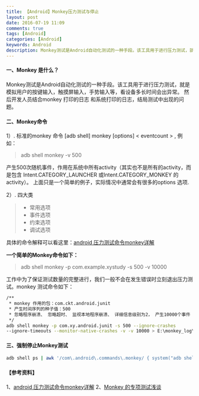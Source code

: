 ```yaml
---
title: 【Android】Monkey压力测试与停止
layout: post
date: 2016-07-19 11:09
comments: true
tags: [Android]
categories: [Android]
keywords: Android
description: Monkey测试是Android自动化测试的一种手段。该工具用于进行压力测试，就是模拟用户的按键输入，触摸屏输入，手势输入等，看设备多长时间会出异常。 然后开发人员结合monkey 打印的日志 和系统打印的日志，结局测试中出现的问题。
---
```



#### **一、Monkey 是什么？** 

Monkey测试是Android自动化测试的一种手段。该工具用于进行压力测试，就是模拟用户的按键输入，触摸屏输入，手势输入等，看设备多长时间会出异常。 然后开发人员结合monkey 打印的日志 和系统打印的日志，结局测试中出现的问题。



#### **二、Monkey命令**


1）. 标准的monkey 命令
[adb shell] monkey [options] < eventcount > , 例如：

> adb shell monkey -v 500

产生500次随机事件，作用在系统中所有activity（其实也不是所有的activity，而是包含  Intent.CATEGORY_LAUNCHER 或Intent.CATEGORY_MONKEY 的activity）。
上面只是一个简单的例子，实际情况中通常会有很多的options 选项.

2）. 四大类

> - 常用选项
> - 事件选项 
> - 约束选项 
> - 调试选项

具体的命令解释可以看这里：[android 压力测试命令monkey详解](http://www.jb51.net/article/48557.htm)

<!--more-->

**一个简单的Monkey命令如下：**

> adb shell monkey -p com.example.xystudy -s 500 -v 10000

工作中为了保证测试数量的完整进行，我们一般不会在发生错误时立刻退出压力测试。monkey 测试命令如下：

```bash
/**
 * monkey 作用的包：com.ckt.android.junit
 * 产生时间序列的种子值：500
 * 忽略程序崩溃、 忽略超时、 监视本地程序崩溃、 详细信息级别为2， 产生10000个事件 。
 */
adb shell monkey -p com.xy.android.junit -s 500 --ignore-crashes
--ignore-timeouts --monitor-native-crashes -v -v 10000 > E:\monkey_log\java_monkey_log.txt

```




#### **三、强制停止Monkey测试**

```bash
adb shell ps | awk '/com\.android\.commands\.monkey/ { system("adb shell kill " $2) }'  

```





#### 【参考资料】

1、[android 压力测试命令monkey详解](http://www.jb51.net/article/48557.htm)
2、[Monkey 的专项测试浅谈](http://www.testwo.com/article/402)